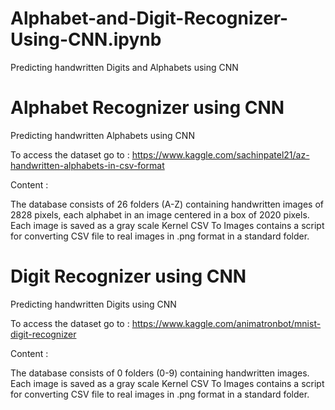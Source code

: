 # Alphabet-and-Digit-Recognizer-Using-CNN.ipynb

Predicting handwritten Digits and Alphabets using CNN
# Alphabet Recognizer using CNN
Predicting handwritten Alphabets using CNN

To access the dataset go to :
https://www.kaggle.com/sachinpatel21/az-handwritten-alphabets-in-csv-format

Content :

The database consists of 26 folders (A-Z) containing handwritten images of 2828 pixels, each alphabet in an image centered in a box of 2020 pixels.
Each image is saved as a gray scale
Kernel CSV To Images contains a script for converting CSV file to real images in .png format in a standard folder.




# Digit Recognizer using CNN
Predicting handwritten Digits using CNN

To access the dataset go to :
https://www.kaggle.com/animatronbot/mnist-digit-recognizer

Content :

The database consists of 0 folders (0-9) containing handwritten images.
Each image is saved as a gray scale
Kernel CSV To Images contains a script for converting CSV file to real images in .png format in a standard folder.
